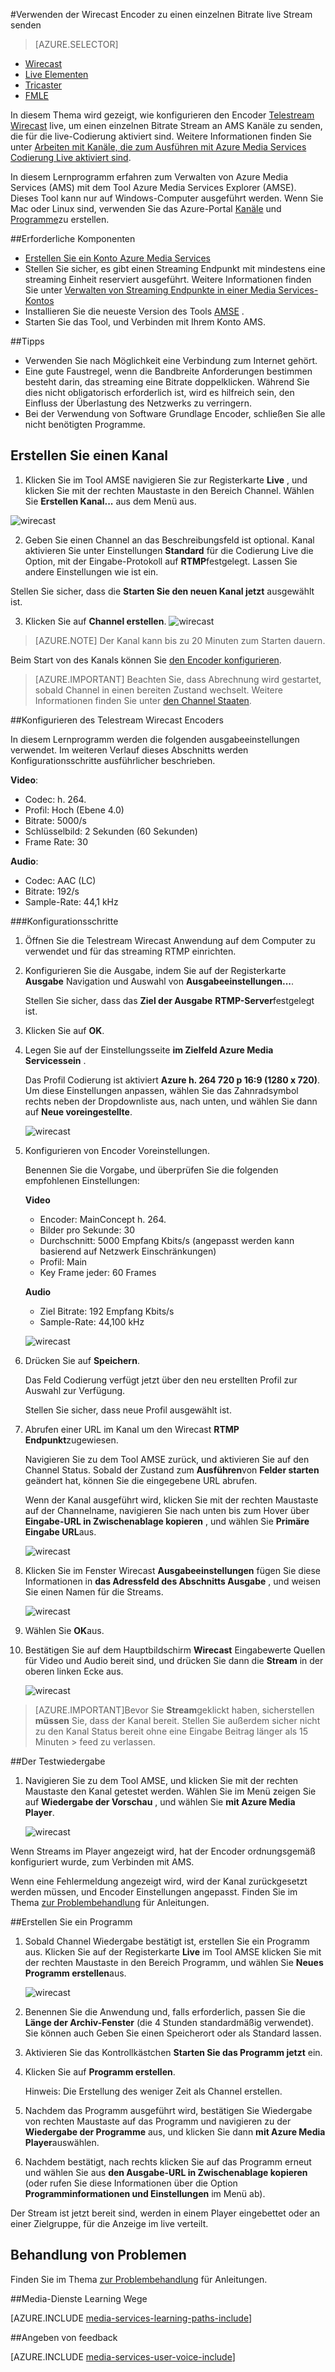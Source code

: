 <properties 
    pageTitle="Konfigurieren den Encoder Telestream Wirecast zum Senden eines einzelnen Bitrate live Streams | Microsoft Azure" 
    description="In diesem Thema wird gezeigt, wie konfigurieren den Encoder Wirecast live, um einen einzelnen Bitrate Stream an AMS Kanäle zu senden, die für die live-Codierung aktiviert sind. " 
    services="media-services" 
    documentationCenter="" 
    authors="Juliako" 
    manager="erikre" 
    editor=""/>

<tags 
    ms.service="media-services" 
    ms.workload="media" 
    ms.tgt_pltfrm="na" 
    ms.devlang="ne" 
    ms.topic="article" 
    ms.date="10/12/2016"
    ms.author="juliako;cenkdin;anilmur"/>

#<a name="use-the-wirecast-encoder-to-send-a-single-bitrate-live-stream"></a>Verwenden der Wirecast Encoder zu einen einzelnen Bitrate live Stream senden

> [AZURE.SELECTOR]
- [Wirecast](media-services-configure-wirecast-live-encoder.md)
- [Live Elementen](media-services-configure-elemental-live-encoder.md)
- [Tricaster](media-services-configure-tricaster-live-encoder.md)
- [FMLE](media-services-configure-fmle-live-encoder.md)

In diesem Thema wird gezeigt, wie konfigurieren den Encoder [Telestream Wirecast](http://www.telestream.net/wirecast/overview.htm) live, um einen einzelnen Bitrate Stream an AMS Kanäle zu senden, die für die live-Codierung aktiviert sind.  Weitere Informationen finden Sie unter [Arbeiten mit Kanäle, die zum Ausführen mit Azure Media Services Codierung Live aktiviert sind](media-services-manage-live-encoder-enabled-channels.md).

In diesem Lernprogramm erfahren zum Verwalten von Azure Media Services (AMS) mit dem Tool Azure Media Services Explorer (AMSE). Dieses Tool kann nur auf Windows-Computer ausgeführt werden. Wenn Sie Mac oder Linux sind, verwenden Sie das Azure-Portal [Kanäle](media-services-portal-creating-live-encoder-enabled-channel.md#create-a-channel) und [Programme](media-services-portal-creating-live-encoder-enabled-channel.md#create-and-manage-a-program)zu erstellen.


##<a name="prerequisites"></a>Erforderliche Komponenten

- [Erstellen Sie ein Konto Azure Media Services](media-services-portal-create-account.md)
- Stellen Sie sicher, es gibt einen Streaming Endpunkt mit mindestens eine streaming Einheit reserviert ausgeführt. Weitere Informationen finden Sie unter [Verwalten von Streaming Endpunkte in einer Media Services-Kontos](media-services-portal-manage-streaming-endpoints.md)
- Installieren Sie die neueste Version des Tools [AMSE](https://github.com/Azure/Azure-Media-Services-Explorer) .
- Starten Sie das Tool, und Verbinden mit Ihrem Konto AMS.

##<a name="tips"></a>Tipps

- Verwenden Sie nach Möglichkeit eine Verbindung zum Internet gehört.
- Eine gute Faustregel, wenn die Bandbreite Anforderungen bestimmen besteht darin, das streaming eine Bitrate doppelklicken. Während Sie dies nicht obligatorisch erforderlich ist, wird es hilfreich sein, den Einfluss der Überlastung des Netzwerks zu verringern.
- Bei der Verwendung von Software Grundlage Encoder, schließen Sie alle nicht benötigten Programme.


## <a name="create-a-channel"></a>Erstellen Sie einen Kanal

1.  Klicken Sie im Tool AMSE navigieren Sie zur Registerkarte **Live** , und klicken Sie mit der rechten Maustaste in den Bereich Channel. Wählen Sie **Erstellen Kanal...** aus dem Menü aus.

![wirecast](./media/media-services-wirecast-live-encoder/media-services-wirecast1.png)

2. Geben Sie einen Channel an das Beschreibungsfeld ist optional. Kanal aktivieren Sie unter Einstellungen **Standard** für die Codierung Live die Option, mit der Eingabe-Protokoll auf **RTMP**festgelegt. Lassen Sie andere Einstellungen wie ist ein.


Stellen Sie sicher, dass die **Starten Sie den neuen Kanal jetzt** ausgewählt ist.

3. Klicken Sie auf **Channel erstellen**.
![wirecast](./media/media-services-wirecast-live-encoder/media-services-wirecast2.png)

>[AZURE.NOTE] Der Kanal kann bis zu 20 Minuten zum Starten dauern.

Beim Start von des Kanals können Sie [den Encoder konfigurieren](media-services-configure-wirecast-live-encoder.md#configure_wirecast_rtmp).

>[AZURE.IMPORTANT] Beachten Sie, dass Abrechnung wird gestartet, sobald Channel in einen bereiten Zustand wechselt. Weitere Informationen finden Sie unter [den Channel Staaten](media-services-manage-live-encoder-enabled-channels.md#states).

##<a id=configure_wirecast_rtmp></a>Konfigurieren des Telestream Wirecast Encoders

In diesem Lernprogramm werden die folgenden ausgabeeinstellungen verwendet. Im weiteren Verlauf dieses Abschnitts werden Konfigurationsschritte ausführlicher beschrieben. 

**Video**:
 
- Codec: h. 264. 
- Profil: Hoch (Ebene 4.0) 
- Bitrate: 5000/s 
- Schlüsselbild: 2 Sekunden (60 Sekunden) 
- Frame Rate: 30
 
**Audio**:

- Codec: AAC (LC) 
- Bitrate: 192/s 
- Sample-Rate: 44,1 kHz


###<a name="configuration-steps"></a>Konfigurationsschritte

1. Öffnen Sie die Telestream Wirecast Anwendung auf dem Computer zu verwendet und für das streaming RTMP einrichten.
2. Konfigurieren Sie die Ausgabe, indem Sie auf der Registerkarte **Ausgabe** Navigation und Auswahl von **Ausgabeeinstellungen...**.
    
    Stellen Sie sicher, dass das **Ziel der Ausgabe** **RTMP-Server**festgelegt ist.
3. Klicken Sie auf **OK**.
4. Legen Sie auf der Einstellungsseite **im Zielfeld **Azure Media Services**sein** .
 
    Das Profil Codierung ist aktiviert **Azure h. 264 720 p 16:9 (1280 x 720)**. Um diese Einstellungen anpassen, wählen Sie das Zahnradsymbol rechts neben der Dropdownliste aus, nach unten, und wählen Sie dann auf **Neue voreingestellte**.

    ![wirecast](./media/media-services-wirecast-live-encoder/media-services-wirecast3.png)

5. Konfigurieren von Encoder Voreinstellungen.

    Benennen Sie die Vorgabe, und überprüfen Sie die folgenden empfohlenen Einstellungen:

    **Video**
    
    - Encoder: MainConcept h. 264.
    - Bilder pro Sekunde: 30
    - Durchschnitt: 5000 Empfang Kbits/s (angepasst werden kann basierend auf Netzwerk Einschränkungen)
    - Profil: Main
    - Key Frame jeder: 60 Frames

    **Audio**

    - Ziel Bitrate: 192 Empfang Kbits/s
    - Sample-Rate: 44,100 kHz
     
    ![wirecast](./media/media-services-wirecast-live-encoder/media-services-wirecast4.png)

6. Drücken Sie auf **Speichern**.

    Das Feld Codierung verfügt jetzt über den neu erstellten Profil zur Auswahl zur Verfügung. 

    Stellen Sie sicher, dass neue Profil ausgewählt ist.

7. Abrufen einer URL im Kanal um den Wirecast **RTMP Endpunkt**zugewiesen.
    
    Navigieren Sie zu dem Tool AMSE zurück, und aktivieren Sie auf den Channel Status. Sobald der Zustand zum **Ausführen**von **Felder starten** geändert hat, können Sie die eingegebene URL abrufen.
      
    Wenn der Kanal ausgeführt wird, klicken Sie mit der rechten Maustaste auf der Channelname, navigieren Sie nach unten bis zum Hover über **Eingabe-URL in Zwischenablage kopieren** , und wählen Sie **Primäre Eingabe URL**aus.  
    
    ![wirecast](./media/media-services-wirecast-live-encoder/media-services-wirecast6.png)

8. Klicken Sie im Fenster Wirecast **Ausgabeeinstellungen** fügen Sie diese Informationen in **das Adressfeld des Abschnitts Ausgabe** , und weisen Sie einen Namen für die Streams. 


    ![wirecast](./media/media-services-wirecast-live-encoder/media-services-wirecast5.png)

9. Wählen Sie **OK**aus.

10. Bestätigen Sie auf dem Hauptbildschirm **Wirecast** Eingabewerte Quellen für Video und Audio bereit sind, und drücken Sie dann die **Stream** in der oberen linken Ecke aus.

    ![wirecast](./media/media-services-wirecast-live-encoder/media-services-wirecast7.png)

>[AZURE.IMPORTANT]Bevor Sie **Stream**geklickt haben, sicherstellen **müssen** Sie, dass der Kanal bereit. 
>Stellen Sie außerdem sicher nicht zu den Kanal Status bereit ohne eine Eingabe Beitrag länger als 15 Minuten > feed zu verlassen.

##<a name="test-playback"></a>Der Testwiedergabe
  
1. Navigieren Sie zu dem Tool AMSE, und klicken Sie mit der rechten Maustaste den Kanal getestet werden. Wählen Sie im Menü zeigen Sie auf **Wiedergabe der Vorschau** , und wählen Sie **mit Azure Media Player**.  

    ![wirecast](./media/media-services-wirecast-live-encoder/media-services-wirecast8.png)

Wenn Streams im Player angezeigt wird, hat der Encoder ordnungsgemäß konfiguriert wurde, zum Verbinden mit AMS. 

Wenn eine Fehlermeldung angezeigt wird, wird der Kanal zurückgesetzt werden müssen, und Encoder Einstellungen angepasst. Finden Sie im Thema [zur Problembehandlung](media-services-troubleshooting-live-streaming.md) für Anleitungen.  

##<a name="create-a-program"></a>Erstellen Sie ein Programm

1. Sobald Channel Wiedergabe bestätigt ist, erstellen Sie ein Programm aus. Klicken Sie auf der Registerkarte **Live** im Tool AMSE klicken Sie mit der rechten Maustaste in den Bereich Programm, und wählen Sie **Neues Programm erstellen**aus.  

    ![wirecast](./media/media-services-wirecast-live-encoder/media-services-wirecast9.png)

2. Benennen Sie die Anwendung und, falls erforderlich, passen Sie die **Länge der Archiv-Fenster** (die 4 Stunden standardmäßig verwendet). Sie können auch Geben Sie einen Speicherort oder als Standard lassen.  
3. Aktivieren Sie das Kontrollkästchen **Starten Sie das Programm jetzt** ein.
4. Klicken Sie auf **Programm erstellen**.  
  
    Hinweis: Die Erstellung des weniger Zeit als Channel erstellen.    
 
5. Nachdem das Programm ausgeführt wird, bestätigen Sie Wiedergabe von rechten Maustaste auf das Programm und navigieren zu der **Wiedergabe der Programme** aus, und klicken Sie dann **mit Azure Media Player**auswählen.  
6. Nachdem bestätigt, nach rechts klicken Sie auf das Programm erneut und wählen Sie aus **den Ausgabe-URL in Zwischenablage kopieren** (oder rufen Sie diese Informationen über die Option **Programminformationen und Einstellungen** im Menü ab). 

Der Stream ist jetzt bereit sind, werden in einem Player eingebettet oder an einer Zielgruppe, für die Anzeige im live verteilt.  


## <a name="troubleshooting"></a>Behandlung von Problemen
 
Finden Sie im Thema [zur Problembehandlung](media-services-troubleshooting-live-streaming.md) für Anleitungen. 

##<a name="media-services-learning-paths"></a>Media-Dienste Learning Wege

[AZURE.INCLUDE [media-services-learning-paths-include](../../includes/media-services-learning-paths-include.md)]

##<a name="provide-feedback"></a>Angeben von feedback

[AZURE.INCLUDE [media-services-user-voice-include](../../includes/media-services-user-voice-include.md)]
